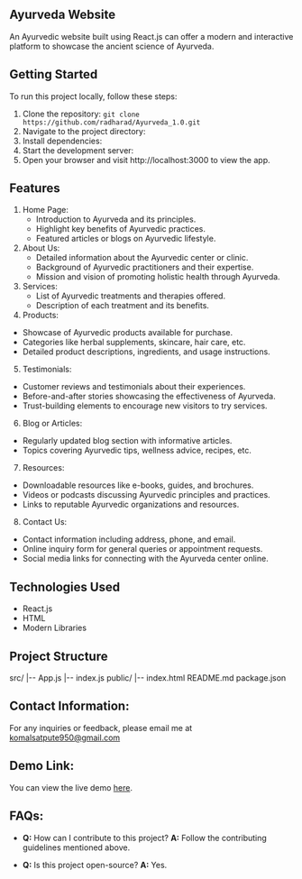 ## Ayurveda Website 

An Ayurvedic website built using React.js can offer a modern and interactive platform to showcase the ancient science of Ayurveda. 

## Getting Started

To run this project locally, follow these steps:

1. Clone the repository: `git clone https://github.com/radharad/Ayurveda_1.0.git `
2. Navigate to the project directory:
3. Install dependencies:
4. Start the development server:
5. Open your browser and visit http://localhost:3000 to view the app.

## Features

1. Home Page:
   - Introduction to Ayurveda and its principles.
   - Highlight key benefits of Ayurvedic practices.
   - Featured articles or blogs on Ayurvedic lifestyle.
2. About Us:
   - Detailed information about the Ayurvedic center or clinic.
   - Background of Ayurvedic practitioners and their expertise.
   - Mission and vision of promoting holistic health through Ayurveda.
3. Services:
   - List of Ayurvedic treatments and therapies offered.
   - Description of each treatment and its benefits.
4. Products:
  - Showcase of Ayurvedic products available for purchase.
  - Categories like herbal supplements, skincare, hair care, etc.
  - Detailed product descriptions, ingredients, and usage instructions.
5. Testimonials:
  - Customer reviews and testimonials about their experiences.
  - Before-and-after stories showcasing the effectiveness of Ayurveda.
  - Trust-building elements to encourage new visitors to try services.
6. Blog or Articles:
  - Regularly updated blog section with informative articles.
  - Topics covering Ayurvedic tips, wellness advice, recipes, etc.
7. Resources:
  - Downloadable resources like e-books, guides, and brochures.
  - Videos or podcasts discussing Ayurvedic principles and practices.
  - Links to reputable Ayurvedic organizations and resources.
8. Contact Us:
  - Contact information including address, phone, and email.
  - Online inquiry form for general queries or appointment requests.
  - Social media links for connecting with the Ayurveda center online.

## Technologies Used

- React.js
- HTML
- Modern Libraries

## Project Structure

src/
|-- App.js
|-- index.js
public/
|-- index.html
README.md
package.json

## Contact Information:
For any inquiries or feedback, please email me at komalsatpute950@gmail.com

## Demo Link:
You can view the live demo [here](https://templatefirstayurveda.netlify.app).

## FAQs:
- **Q:** How can I contribute to this project?
  **A:** Follow the contributing guidelines mentioned above.

- **Q:** Is this project open-source?
  **A:** Yes.

